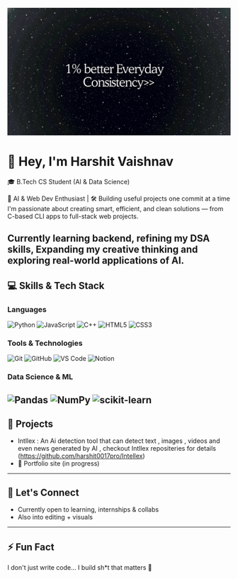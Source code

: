 ![Banner](/banner.jpg)
# 👋 Hey, I'm Harshit Vaishnav
🎓 B.Tech CS Student (AI & Data Science)
  
 🧠 AI & Web Dev Enthusiast | 🛠️ Building useful projects one commit at a time
I'm passionate about creating smart, efficient, and clean solutions — from C-based CLI apps to full-stack web projects.
  
Currently learning backend, refining my DSA skills, Expanding my creative thinking and exploring real-world applications of AI.
---
## 💻 Skills & Tech Stack
### Languages
![Python](https://img.shields.io/badge/Python-3776AB?style=for-the-badge&logo=python&logoColor=white)
![JavaScript](https://img.shields.io/badge/JavaScript-F7DF1E?style=for-the-badge&logo=javascript&logoColor=black)
![C++](https://img.shields.io/badge/C++-00599C?style=for-the-badge&logo=cplusplus&logoColor=white)
![HTML5](https://img.shields.io/badge/HTML5-E34F26?style=for-the-badge&logo=html5&logoColor=white)
![CSS3](https://img.shields.io/badge/CSS3-1572B6?style=for-the-badge&logo=css3&logoColor=white)
### Tools & Technologies
![Git](https://img.shields.io/badge/Git-F05032?style=for-the-badge&logo=git&logoColor=white)
![GitHub](https://img.shields.io/badge/GitHub-181717?style=for-the-badge&logo=github&logoColor=white)
![VS Code](https://img.shields.io/badge/VS_Code-007ACC?style=for-the-badge&logo=visualstudiocode&logoColor=white)
![Notion](https://img.shields.io/badge/Notion-000000?style=for-the-badge&logo=notion&logoColor=white)
### Data Science & ML
![Pandas](https://img.shields.io/badge/Pandas-150458?style=for-the-badge&logo=pandas&logoColor=white)
![NumPy](https://img.shields.io/badge/NumPy-013243?style=for-the-badge&logo=numpy&logoColor=white)
![scikit-learn](https://img.shields.io/badge/scikit--learn-F7931E?style=for-the-badge&logo=scikitlearn&logoColor=white)
---
## 🚀 Projects
- Intllex : An Ai detection tool that can detect text , images , videos and even news generated by AI , checkout Intllex repositeries for details (https://github.com/harshit0017pro/Intellex)
- 💼 Portfolio site (in progress)
---
## 💬 Let's Connect
- Currently open to learning, internships & collabs  
- Also into editing + visuals 
---
## ⚡ Fun Fact
I don't just write code... I build sh*t that matters 😤

